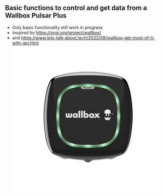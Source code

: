 ## Basic functions to control and get data from a Wallbox Pulsar Plus
* Only basic functionality still work in progress
* Inspired by https://pypi.org/project/wallbox/ 
* and https://www.lets-talk-about.tech/2022/08/wallbox-get-most-of-it-with-api.html
![text](https://github.com/krulkip/Wallbox-Pulsar-Plus/raw/main/WallboxPulsarPlus.jpg)
 
